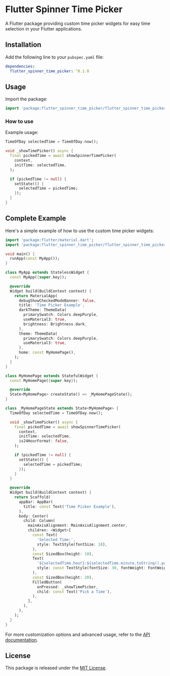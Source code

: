 
# Flutter Spinner Time Picker

A Flutter package providing custom time picker widgets for easy time selection in your Flutter applications.

## Installation

Add the following line to your `pubspec.yaml` file:

```yaml
dependencies:
  flutter_spinner_time_picker: ^0.1.0
```

## Usage

Import the package:

```dart
import 'package:flutter_spinner_time_picker/flutter_spinner_time_picker.dart';
```

### How to use

Example usage:

```dart
TimeOfDay selectedTime = TimeOfDay.now();

void _showTimePicker() async {
  final pickedTime = await showSpinnerTimePicker(
    context,
    initTime: selectedTime,
  );

  if (pickedTime != null) {
    setState(() {
      selectedTime = pickedTime;
    });
  }
}
```


## Complete Example

Here's a simple example of how to use the custom time picker widgets:

```dart
import 'package:flutter/material.dart';
import 'package:flutter_spinner_time_picker/flutter_spinner_time_picker.dart';

void main() {
  runApp(const MyApp());
}

class MyApp extends StatelessWidget {
  const MyApp({super.key});

  @override
  Widget build(BuildContext context) {
    return MaterialApp(
      debugShowCheckedModeBanner: false,
      title: 'Time Picker Example',
      darkTheme: ThemeData(
        primarySwatch: Colors.deepPurple,
        useMaterial3: true,
        brightness: Brightness.dark,
      ),
      theme: ThemeData(
        primarySwatch: Colors.deepPurple,
        useMaterial3: true,
      ),
      home: const MyHomePage(),
    );
  }
}

class MyHomePage extends StatefulWidget {
  const MyHomePage({super.key});

  @override
  State<MyHomePage> createState() => _MyHomePageState();
}

class _MyHomePageState extends State<MyHomePage> {
  TimeOfDay selectedTime = TimeOfDay.now();

  void _showTimePicker() async {
    final pickedTime = await showSpinnerTimePicker(
      context,
      initTime: selectedTime,
      is24HourFormat: false,
    );

    if (pickedTime != null) {
      setState(() {
        selectedTime = pickedTime;
      });
    }
  }

  @override
  Widget build(BuildContext context) {
    return Scaffold(
      appBar: AppBar(
        title: const Text('Time Picker Example'),
      ),
      body: Center(
        child: Column(
          mainAxisAlignment: MainAxisAlignment.center,
          children: <Widget>[
            const Text(
              'Selected Time:',
              style: TextStyle(fontSize: 18),
            ),
            const SizedBox(height: 10),
            Text(
              '${selectedTime.hour}:${selectedTime.minute.toString().padLeft(2, '0')}',
              style: const TextStyle(fontSize: 30, fontWeight: FontWeight.bold),
            ),
            const SizedBox(height: 20),
            FilledButton(
              onPressed: _showTimePicker,
              child: const Text('Pick a Time'),
            ),
          ],
        ),
      ),
    );
  }
}
```

For more customization options and advanced usage, refer to the [API documentation](#).

## License

This package is released under the [MIT License](LICENSE).
